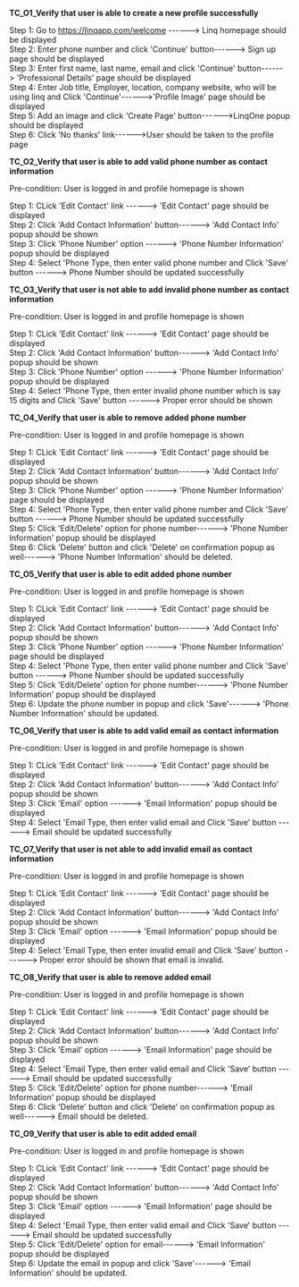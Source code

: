 **TC_O1_Verify that user is able to create a new profile successfully**   

Step 1: Go to https://linqapp.com/welcome ------> Linq homepage should be displayed   
Step 2: Enter phone number and click 'Continue' button------>	Sign up page should be displayed   
Step 3: Enter first name, last name, email and click 'Continue' button------>	'Professional Details' page should be displayed   
Step 4: Enter Job title, Employer, location, company website, who will be using linq and Click 'Continue'------>'Profile Image' page should be displayed   
Step 5: Add an image and click 'Create Page' button------>LinqOne popup should be displayed   
Step 6:  Click 'No thanks' link------>User should be taken to the profile page

**TC_O2_Verify that user is able to add valid phone number as contact information**

Pre-condition: User is logged in and profile homepage is shown

Step 1: CLick 'Edit Contact' link ------> 'Edit Contact' page should be displayed   
Step 2: Click 'Add Contact Information' button------>	'Add Contact Info' popup should be shown  
Step 3: Click 'Phone Number' option ------>	'Phone Number Information' popup should be displayed   
Step 4: Select 'Phone Type, then enter valid phone number and Click 'Save' button ------>	Phone Number should be updated successfully  

**TC_O3_Verify that user is not able to add invalid phone number as contact information**

Pre-condition: User is logged in and profile homepage is shown

Step 1: CLick 'Edit Contact' link ------> 'Edit Contact' page should be displayed   
Step 2: Click 'Add Contact Information' button------>	'Add Contact Info' popup should be shown  
Step 3: Click 'Phone Number' option ------>	'Phone Number Information' popup should be displayed   
Step 4: Select 'Phone Type, then enter invalid phone number which is say 15 digits and Click 'Save' button ------>	Proper error should be shown  

**TC_O4_Verify that user is able to remove added phone number**

Pre-condition: User is logged in and profile homepage is shown

Step 1: CLick 'Edit Contact' link ------> 'Edit Contact' page should be displayed   
Step 2: Click 'Add Contact Information' button------>	'Add Contact Info' popup should be shown  
Step 3: Click 'Phone Number' option ------>	'Phone Number Information' page should be displayed   
Step 4: Select 'Phone Type, then enter valid phone number and Click 'Save' button ------>	Phone Number should be updated successfully  
Step 5: Click 'Edit/Delete' option for phone number------>	'Phone Number Information' popup should be displayed   
Step 6: Click 'Delete' button and click 'Delete' on confirmation popup as well------>	'Phone Number Information' should be deleted.  

**TC_O5_Verify that user is able to edit added phone number**

Pre-condition: User is logged in and profile homepage is shown

Step 1: CLick 'Edit Contact' link ------> 'Edit Contact' page should be displayed   
Step 2: Click 'Add Contact Information' button------>	'Add Contact Info' popup should be shown  
Step 3: Click 'Phone Number' option ------>	'Phone Number Information' page should be displayed   
Step 4: Select 'Phone Type, then enter valid phone number and Click 'Save' button ------>	Phone Number should be updated successfully  
Step 5: Click 'Edit/Delete' option for phone number------>	'Phone Number Information' popup should be displayed   
Step 6: Update the phone number in popup and click 'Save'------>	'Phone Number Information' should be updated.  

**TC_O6_Verify that user is able to add valid email as contact information**

Pre-condition: User is logged in and profile homepage is shown

Step 1: CLick 'Edit Contact' link ------> 'Edit Contact' page should be displayed   
Step 2: Click 'Add Contact Information' button------>	'Add Contact Info' popup should be shown  
Step 3: Click 'Email' option ------>	'Email Information' popup should be displayed   
Step 4: Select 'Email Type, then enter valid email and Click 'Save' button ------>	Email should be updated successfully  


**TC_O7_Verify that user is not able to add invalid email as contact information**

Pre-condition: User is logged in and profile homepage is shown

Step 1: CLick 'Edit Contact' link ------> 'Edit Contact' page should be displayed   
Step 2: Click 'Add Contact Information' button------>	'Add Contact Info' popup should be shown  
Step 3: Click 'Email' option ------>	'Email Information' popup should be displayed   
Step 4: Select 'Email Type, then enter invalid email and Click 'Save' button ------>	Proper error should be shown that email is invalid.   


**TC_O8_Verify that user is able to remove added email**

Pre-condition: User is logged in and profile homepage is shown

Step 1: CLick 'Edit Contact' link ------> 'Edit Contact' page should be displayed   
Step 2: Click 'Add Contact Information' button------>	'Add Contact Info' popup should be shown  
Step 3: Click 'Email' option ------>	'Email Information' page should be displayed   
Step 4: Select 'Email Type, then enter valid email and Click 'Save' button ------>	Email should be updated successfully  
Step 5: Click 'Edit/Delete' option for phone number------>	'Email Information' popup should be displayed   
Step 6: Click 'Delete' button and click 'Delete' on confirmation popup as well------>	Email should be deleted.  

**TC_O9_Verify that user is able to edit added email**

Pre-condition: User is logged in and profile homepage is shown

Step 1: CLick 'Edit Contact' link ------> 'Edit Contact' page should be displayed   
Step 2: Click 'Add Contact Information' button------>	'Add Contact Info' popup should be shown  
Step 3: Click 'Email' option ------>	'Email Information' page should be displayed   
Step 4: Select 'Email Type, then enter valid email and Click 'Save' button ------>	Email should be updated successfully  
Step 5: Click 'Edit/Delete' option for email------>	'Email Information' popup should be displayed   
Step 6: Update the email in popup and click 'Save'------>	'Email Information' should be updated.  



